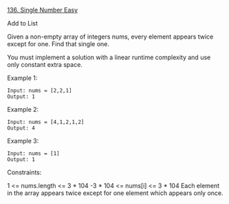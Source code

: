 [136. Single Number Easy](https://leetcode.com/problems/single-number/)

Add to List

Given a non-empty array of integers nums, every element appears twice except for one. Find that single one.

You must implement a solution with a linear runtime complexity and use only constant extra space.



Example 1:
```
Input: nums = [2,2,1]
Output: 1
```
Example 2:
```
Input: nums = [4,1,2,1,2]
Output: 4
```
Example 3:
```
Input: nums = [1]
Output: 1
```

Constraints:

1 <= nums.length <= 3 * 104
-3 * 104 <= nums[i] <= 3 * 104
Each element in the array appears twice except for one element which appears only once.